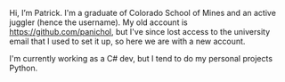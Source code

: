 Hi, I’m Patrick. I'm a graduate of Colorado School of Mines and an active juggler (hence the username). My old account is https://github.com/panichol, but I've since lost access to the university email that I used to set it up, so here we are with a new account.

I'm currently working as a C# dev, but I tend to do my personal projects Python.

<!---
ThrowingClubs/ThrowingClubs is a ✨ special ✨ repository because its `README.md` (this file) appears on your GitHub profile.
You can click the Preview link to take a look at your changes.
--->
